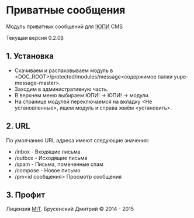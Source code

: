 # Приватные сообщения
Модуль приватных сообщений для [!ЮПИ](http://yupe.ru) CMS

Текущая версия 0.2.0β

## 1. Установка
*   Скачиваем и распаковываем модуль в <DOC_ROOT>/protected/modules/message<содержимое папки yupe-message-master>.
*   Заходим в административную часть.
*   В верхнем меню выбираем ЮПИ! -> ЮПИ! -> модули.
*   На странице модулей переключаемся на вкладку <Не установленные>, ищем модуль и справа жмём <установить>.

## 2. URL
По умолчанию URL адреса имеют следующие значения:
*   /inbox - Входящие письма
*   /outbox - Исходящие письма
*   /spam - Письма, помеченные спам
*   /compose - Новое письмо
*   /pm<id сообщения> Просмотр сообщения

## 3. Профит
Лицензия [MIT](https://ru.wikipedia.org/wiki/%D0%9B%D0%B8%D1%86%D0%B5%D0%BD%D0%B7%D0%B8%D1%8F_MIT "Вики").
Брусенский Дмитрий &copy; 2014 - 2015




